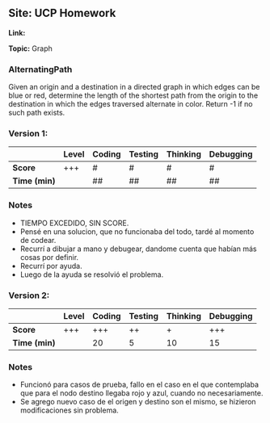 ## Site: UCP Homework

**Link:** 

**Topic:** Graph

### AlternatingPath

Given an origin and a destination in a directed graph in which edges can be
blue or red, determine the length of the shortest path from the origin to the
destination in which the edges traversed alternate in color. Return -1 if no 
such path exists.

### Version 1: 

|           | Level | Coding | Testing | Thinking | Debugging  |
|-----------|-------|--------|---------|----------|------------|
| **Score** | +++   | #      | #       | #        | #          |
| **Time (min)** |  | ## | ## | ## | ## |

### Notes
- TIEMPO EXCEDIDO, SIN SCORE. 
- Pensé en una solucion, que no funcionaba del todo, tardé al momento de codear.
- Recurrí a dibujar a mano y debugear, dandome cuenta que habían más cosas por definir.
- Recurrí por ayuda.
- Luego de la ayuda se resolvió el problema.

### Version 2:

|           | Level | Coding | Testing | Thinking | Debugging  |
|-----------|-------|--------|---------|----------|------------|
| **Score** | +++   | +++    | ++      | +        | +++        |
| **Time (min)** |  | 20 | 5 | 10 | 15 |

### Notes
- Funcionó para casos de prueba, fallo en el caso en el que contemplaba que para el nodo destino
llegaba rojo y azul, cuando no necesariamente. 
- Se agrego nuevo caso de el origen y destino son el mismo, se hizieron modificaciones sin problema.